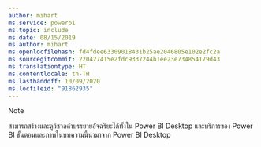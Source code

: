 ```yaml
---
author: mihart
ms.service: powerbi
ms.topic: include
ms.date: 08/15/2019
ms.author: mihart
ms.openlocfilehash: fd4fdee63309018431b25ae2046805e102e2fc2a
ms.sourcegitcommit: 220427415e2fdc9337244b1ee23e734854179d43
ms.translationtype: HT
ms.contentlocale: th-TH
ms.lasthandoff: 10/09/2020
ms.locfileid: "91862935"
---
```

>[!NOTE]
>สามารถสร้างและดูวิชวลคำบรรยายอัจฉริยะได้ทั้งใน Power BI Desktop และบริการของ Power BI ขั้นตอนและภาพในบทความนี้นำมาจาก Power BI Desktop 
